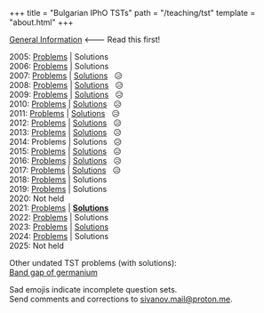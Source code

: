 +++
title = "Bulgarian IPhO TSTs"
path = "/teaching/tst"
template = "about.html"
+++

[General Information](/teaching/TSTinfo.pdf) <--- Read this first!

2005: [Problems](/teaching/TST2005.pdf) | Solutions   
2006: [Problems](/teaching/TST2006.pdf) | Solutions  
2007: [Problems](/teaching/TST2007.pdf) | [Solutions](/teaching/TST2007sol.pdf) &nbsp; &#128549;     
2008: [Problems](/teaching/TST2008.pdf) | [Solutions](/teaching/TST2008sol.pdf) &nbsp; &#128549;     
2009: [Problems](/teaching/TST2009.pdf) | [Solutions](/teaching/TST2009sol.pdf) &nbsp; &#128549;   
2010: [Problems](/teaching/TST2010.pdf) | [Solutions](/teaching/TST2010sol.pdf) &nbsp; &#128549;   
2011: [Problems](/teaching/TST2011.pdf) | [Solutions](/teaching/TST2011sol.pdf) &nbsp; &#128549;   
2012: [Problems](/teaching/TST2012.pdf) | [Solutions](/teaching/TST2012sol.pdf) &nbsp; &#128549;   
2013: [Problems](/teaching/TST2013.pdf) | [Solutions](/teaching/TST2013sol.pdf) &nbsp; &#128549;   
2014: Problems | Solutions &nbsp; &#128549;   
2015: [Problems](/teaching/TST2015.pdf) | [Solutions](/teaching/TST2015sol.pdf) &nbsp; &#128549;   
2016: [Problems](/teaching/TST2016.pdf) | [Solutions](/teaching/TST2016sol.pdf) &nbsp; &#128549;   
2017: [Problems](/teaching/TST2017.pdf) | [Solutions](/teaching/TST2017sol.pdf) &nbsp; &#128549;   
2018: [Problems](/teaching/TST2018.pdf) | Solutions   
2019: [Problems](/teaching/TST2019.pdf) | Solutions   
2020: Not held   
2021: [Problems](/teaching/TST2021.pdf) | [**Solutions**](/teaching/TST2021sol.pdf) &nbsp;    
2022: [Problems](/teaching/TST2022.pdf) | Solutions   
2023: [Problems](/teaching/TST2023.pdf) | [Solutions](/teaching/TST2023sol.pdf)   
2024: [Problems](/teaching/TST2024.pdf) | Solutions  
2025: Not held   

Other undated TST problems (with solutions):\
[Band gap of germanium](/teaching/germanium.pdf)

Sad emojis indicate incomplete question sets.\
Send comments and corrections to [sivanov.mail@proton.me](mailto:sivanov.mail@proton.me).
